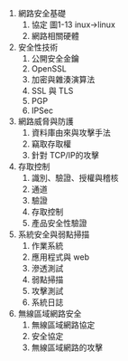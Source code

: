 1. 網路安全基礎
    1. 協定
            圖1-13 inux->linux
    2. 網路相關硬體
2. 安全性技術
    1. 公開安全金鑰
    2. OpenSSL
    3. 加密與雜湊演算法
    4. SSL 與 TLS
    5. PGP
    6. IPSec
3. 網路威脅與防護
    1. 資料庫由來與攻擊手法
    2. 竊取存取權
    3. 針對 TCP/IP的攻擊
4. 存取控制
    1. 識別、驗證、授權與稽核
    2. 通道
    3. 驗證
    4. 存取控制
    5. 產品安全性驗證
5. 系統安全與弱點掃描
    1. 作業系統
    2. 應用程式與 web
    3. 滲透測試
    4. 弱點掃描
    5. 攻擊測試
    6. 系統日誌
6. 無線區域網路安全
    1. 無線區域網路協定
    2. 安全協定
    3. 無線區域網路的攻擊
